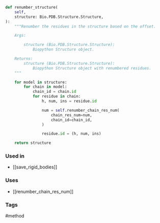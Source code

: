 ```python
def renumber_structure(
	self,
	structure: Bio.PDB.Structure.Structure,
):
	"""Renumber the residues in the structure based on the offset.

	Args:

		structure (Bio.PDB.Structure.Structure):
			Biopython Structure object.

	Returns:
		structure (Bio.PDB.Structure.Structure):
			Biopython Structure object with renumbered residues.
	"""

	for model in structure:
		for chain in model:
			chain_id = chain.id
			for residue in chain:
				h, num, ins = residue.id

				num = self.renumber_chain_res_num(
					chain_res_num=num,
					chain_id=chain_id,
				)

				residue.id = (h, num, ins)

	return structure
```

### Used in
- [[save_rigid_bodies]]

### Uses
- [[renumber_chain_res_num]]

### Tags
#method 